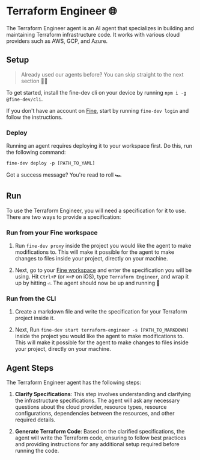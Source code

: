 # Terraform Engineer 🌐

The Terraform Engineer agent is an AI agent that specializes in building and maintaining Terraform infrastructure code. It works with various cloud providers such as AWS, GCP, and Azure. 

## Setup

> Already used our agents before? You can skip straight to the next section 🏃‍♂️

To get started, install the fine-dev cli on your device by running `npm i -g @fine-dev/cli`.

If you don't have an account on [Fine](https://thisis.fine.dev), start by running `fine-dev login` and follow the instructions.

### Deploy

Running an agent requires deploying it to your workspace first. Do this, run the following command:

`fine-dev deploy -p [PATH_TO_YAML]`

Got a success message? You're read to roll 🏎️

## Run

To use the Terraform Engineer, you will need a specification for it to use. There are two ways to provide a specification:

### Run from your Fine workspace

  1. Run `fine-dev proxy` inside the project you would like the agent to make modifications to. This will make it possible for the agent to make changes to files inside your project, directly on your machine.
   
  2. Next, go to your [Fine workspace](https://thisis.fine.dev) and enter the specification you will be using. Hit `Ctrl+P` (or `⌘+P` on iOS), type `Terraform Engineer`, and wrap it up by hitting `⏎`. The agent should now be up and running 🚀


### Run from the CLI

  1. Create a markdown file and write the specification for your Terraform project inside it.
   
  2. Next, Run `fine-dev start terraform-engineer -s [PATH_TO_MARKDOWN]` inside the project you would like the agent to make modifications to. This will make it possible for the agent to make changes to files inside your project, directly on your machine.

## Agent Steps

The Terraform Engineer agent has the following steps:

1. **Clarify Specifications**: This step involves understanding and clarifying the infrastructure specifications. The agent will ask any necessary questions about the cloud provider, resource types, resource configurations, dependencies between the resources, and other required details.

2. **Generate Terraform Code**: Based on the clarified specifications, the agent will write the Terraform code, ensuring to follow best practices and providing instructions for any additional setup required before running the code.
